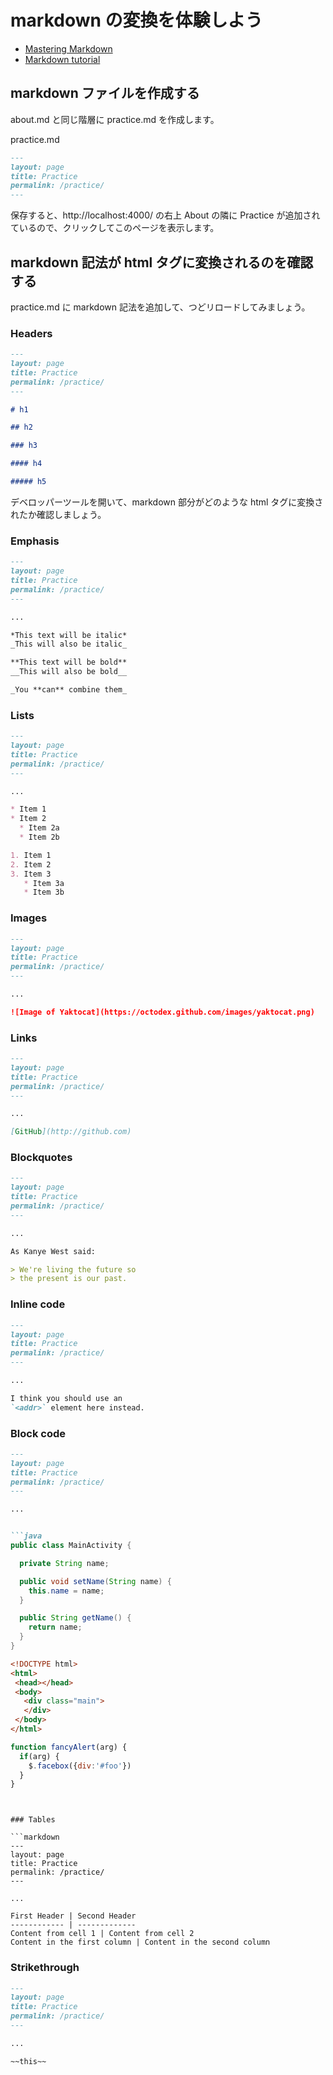 # markdown の変換を体験しよう

* [Mastering Markdown](https://guides.github.com/features/mastering-markdown/)
* [Markdown tutorial](http://www.markdowntutorial.com/)

## markdown ファイルを作成する

about.md と同じ階層に practice.md を作成します。

practice.md
```markdown
---
layout: page
title: Practice
permalink: /practice/
---

```

保存すると、http://localhost:4000/ の右上 About の隣に Practice が追加されているので、クリックしてこのページを表示します。


## markdown 記法が html タグに変換されるのを確認する

practice.md に markdown 記法を追加して、つどリロードしてみましょう。

### Headers

```markdown
---
layout: page
title: Practice
permalink: /practice/
---

# h1

## h2

### h3

#### h4

##### h5

```

デベロッパーツールを開いて、markdown 部分がどのような html タグに変換されたか確認しましょう。




### Emphasis

```markdown
---
layout: page
title: Practice
permalink: /practice/
---

...

*This text will be italic*
_This will also be italic_

**This text will be bold**
__This will also be bold__

_You **can** combine them_

```



### Lists

```markdown
---
layout: page
title: Practice
permalink: /practice/
---

...

* Item 1
* Item 2
  * Item 2a
  * Item 2b

1. Item 1
2. Item 2
3. Item 3
   * Item 3a
   * Item 3b

```


### Images

```markdown
---
layout: page
title: Practice
permalink: /practice/
---

...

![Image of Yaktocat](https://octodex.github.com/images/yaktocat.png)

```


### Links

```markdown
---
layout: page
title: Practice
permalink: /practice/
---

...

[GitHub](http://github.com)

```



### Blockquotes

```markdown
---
layout: page
title: Practice
permalink: /practice/
---

...

As Kanye West said:

> We're living the future so
> the present is our past.

```



### Inline code

```markdown
---
layout: page
title: Practice
permalink: /practice/
---

...

I think you should use an
`<addr>` element here instead.

```



### Block code

```markdown
---
layout: page
title: Practice
permalink: /practice/
---

...


```java
public class MainActivity {

  private String name;

  public void setName(String name) {
    this.name = name;
  }

  public String getName() {
    return name;
  }
}
```

```html
<!DOCTYPE html>
<html>
 <head></head>
 <body>
   <div class="main">
   </div>
 </body>
</html>
```

```javascript
function fancyAlert(arg) {
  if(arg) {
    $.facebox({div:'#foo'})
  }
}
```

```


### Tables

```markdown
---
layout: page
title: Practice
permalink: /practice/
---

...

First Header | Second Header
------------ | -------------
Content from cell 1 | Content from cell 2
Content in the first column | Content in the second column

```


### Strikethrough

```markdown
---
layout: page
title: Practice
permalink: /practice/
---

...

~~this~~

```



